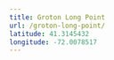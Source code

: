 ```yaml
---
title: Groton Long Point
url: /groton-long-point/
latitude: 41.3145432
longitude: -72.0078517
---
```

